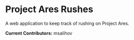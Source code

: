 Project Ares Rushes
===================

A web application to keep track of rushing on Project Ares.

**Current Contributors:**
msalihov
